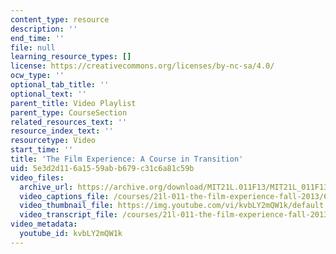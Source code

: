 ```yaml
---
content_type: resource
description: ''
end_time: ''
file: null
learning_resource_types: []
license: https://creativecommons.org/licenses/by-nc-sa/4.0/
ocw_type: ''
optional_tab_title: ''
optional_text: ''
parent_title: Video Playlist
parent_type: CourseSection
related_resources_text: ''
resource_index_text: ''
resourcetype: Video
start_time: ''
title: 'The Film Experience: A Course in Transition'
uid: 5e3d2d11-6a15-59ab-b679-c31c6a81c59b
video_files:
  archive_url: https://archive.org/download/MIT21L.011F13/MIT21L_011F13_Instructor_CourseInTransition_300k.mp4
  video_captions_file: /courses/21l-011-the-film-experience-fall-2013/6cc372e8641d5679a11c6f4c76254c79_kvbLY2mQW1k.vtt
  video_thumbnail_file: https://img.youtube.com/vi/kvbLY2mQW1k/default.jpg
  video_transcript_file: /courses/21l-011-the-film-experience-fall-2013/600ecdd925ff6aeef0cd12962ad7e239_kvbLY2mQW1k.pdf
video_metadata:
  youtube_id: kvbLY2mQW1k
---
```

